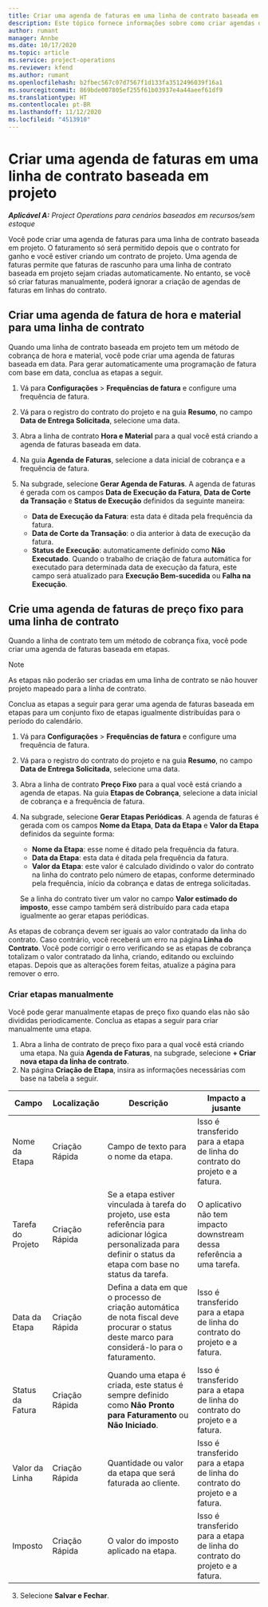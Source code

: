 ```yaml
---
title: Criar uma agenda de faturas em uma linha de contrato baseada em projeto
description: Este tópico fornece informações sobre como criar agendas de faturas e etapas em linhas de contrato.
author: rumant
manager: Annbe
ms.date: 10/17/2020
ms.topic: article
ms.service: project-operations
ms.reviewer: kfend
ms.author: rumant
ms.openlocfilehash: b2fbec567c07d7567f1d133fa3512496039f16a1
ms.sourcegitcommit: 869bde007805ef255f61b03937e4a44aeef61df9
ms.translationtype: HT
ms.contentlocale: pt-BR
ms.lasthandoff: 11/12/2020
ms.locfileid: "4513910"
---
```

# <a name="create-an-invoice-schedule-on-a-project-based-contract-line"></a>Criar uma agenda de faturas em uma linha de contrato baseada em projeto 

_**Aplicável A:** Project Operations para cenários baseados em recursos/sem estoque_

Você pode criar uma agenda de faturas para uma linha de contrato baseada em projeto. O faturamento só será permitido depois que o contrato for ganho e você estiver criando um contrato de projeto. Uma agenda de faturas permite que faturas de rascunho para uma linha de contrato baseada em projeto sejam criadas automaticamente. No entanto, se você só criar faturas manualmente, poderá ignorar a criação de agendas de faturas em linhas do contrato.

## <a name="create-a-time-and-material-invoice-schedule-for-a-contract-line"></a>Criar uma agenda de fatura de hora e material para uma linha de contrato

Quando uma linha de contrato baseada em projeto tem um método de cobrança de hora e material, você pode criar uma agenda de faturas baseada em data. Para gerar automaticamente uma programação de fatura com base em data, conclua as etapas a seguir.

1. Vá para **Configurações** > **Frequências de fatura** e configure uma frequência de fatura.
2. Vá para o registro do contrato do projeto e na guia **Resumo**, no campo **Data de Entrega Solicitada**, selecione uma data.
3. Abra a linha de contrato **Hora e Material** para a qual você está criando a agenda de faturas baseada em data. 
4. Na guia **Agenda de Faturas**, selecione a data inicial de cobrança e a frequência de fatura.
5. Na subgrade, selecione **Gerar Agenda de Faturas**. A agenda de faturas é gerada com os campos **Data de Execução da Fatura**, **Data de Corte da Transação** e **Status de Execução** definidos da seguinte maneira:

    - **Data de Execução da Fatura**: esta data é ditada pela frequência da fatura.
    - **Data de Corte da Transação**: o dia anterior à data de execução da fatura.
    - **Status de Execução**: automaticamente definido como **Não Executado**. Quando o trabalho de criação de fatura automática for executado para determinada data de execução da fatura, este campo será atualizado para **Execução Bem-sucedida** ou **Falha na Execução**.

## <a name="create-a-fixed-price-invoice-schedule-for-a-contract-line"></a>Crie uma agenda de faturas de preço fixo para uma linha de contrato

Quando a linha de contrato tem um método de cobrança fixa, você pode criar uma agenda de faturas baseada em etapas. 

> [!NOTE]
> As etapas não poderão ser criadas em uma linha de contrato se não houver projeto mapeado para a linha de contrato.

Conclua as etapas a seguir para gerar uma agenda de faturas baseada em etapas para um conjunto fixo de etapas igualmente distribuídas para o período do calendário.

1. Vá para **Configurações** > **Frequências de fatura** e configure uma frequência de fatura.
2. Vá para o registro do contrato do projeto e na guia **Resumo**, no campo **Data de Entrega Solicitada**, selecione uma data.
3. Abra a linha de contrato **Preço Fixo** para a qual você está criando a agenda de etapas. Na guia **Etapas de Cobrança**, selecione a data inicial de cobrança e a frequência de fatura. 
4. Na subgrade, selecione **Gerar Etapas Periódicas**. A agenda de faturas é gerada com os campos **Nome da Etapa**, **Data da Etapa** e **Valor da Etapa** definidos da seguinte forma:

    - **Nome da Etapa**: esse nome é ditado pela frequência da fatura.
    - **Data da Etapa**: esta data é ditada pela frequência da fatura.
    - **Valor da Etapa**: este valor é calculado dividindo o valor do contrato na linha do contrato pelo número de etapas, conforme determinado pela frequência, início da cobrança e datas de entrega solicitadas.

    Se a linha do contrato tiver um valor no campo **Valor estimado do imposto**, esse campo também será distribuído para cada etapa igualmente ao gerar etapas periódicas.

As etapas de cobrança devem ser iguais ao valor contratado da linha do contrato. Caso contrário, você receberá um erro na página **Linha do Contrato**. Você pode corrigir o erro verificando se as etapas de cobrança totalizam o valor contratado da linha, criando, editando ou excluindo etapas. Depois que as alterações forem feitas, atualize a página para remover o erro.

### <a name="manually-create-milestones"></a>Criar etapas manualmente

Você pode gerar manualmente etapas de preço fixo quando elas não são divididas periodicamente. Conclua as etapas a seguir para criar manualmente uma etapa.

1. Abra a linha de contrato de preço fixo para a qual você está criando uma etapa. Na guia **Agenda de Faturas**, na subgrade, selecione **+ Criar nova etapa da linha de contrato**. 
2. Na página **Criação de Etapa**, insira as informações necessárias com base na tabela a seguir.

| Campo | Localização | Descrição | Impacto a jusante |
| --- | --- | --- | --- |
| Nome da Etapa | Criação Rápida | Campo de texto para o nome da etapa. | Isso é transferido para a etapa de linha do contrato do projeto e a fatura. |
| Tarefa do Projeto | Criação Rápida | Se a etapa estiver vinculada à tarefa do projeto, use esta referência para adicionar lógica personalizada para definir o status da etapa com base no status da tarefa. | O aplicativo não tem impacto downstream dessa referência a uma tarefa. |
| Data da Etapa | Criação Rápida | Defina a data em que o processo de criação automática de nota fiscal deve procurar o status deste marco para considerá-lo para o faturamento. | Isso é transferido para a etapa de linha do contrato do projeto e a fatura. |
| Status da Fatura | Criação Rápida | Quando uma etapa é criada, este status é sempre definido como **Não Pronto para Faturamento** ou **Não Iniciado**. | Isso é transferido para a etapa de linha do contrato do projeto e a fatura. |
| Valor da Linha | Criação Rápida | Quantidade ou valor da etapa que será faturada ao cliente. | Isso é transferido para a etapa de linha do contrato do projeto e a fatura. |
| Imposto | Criação Rápida | O valor do imposto aplicado na etapa. | Isso é transferido para a etapa de linha do contrato do projeto e a fatura. |

3. Selecione **Salvar e Fechar**.
